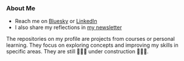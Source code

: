### About Me
* Reach me on [Bluesky](https://bsky.app/profile/ocollp.bsky.social) or [LinkedIn](https://www.linkedin.com/in/ocollp/)
* I also share my reflections in [my newsletter](https://olgacoll.substack.com/)

The repositories on my profile are projects from courses or personal learning. They focus on exploring concepts and improving my skills in specific areas. They are still 👷🏼‍♀️ under construction 👷🏼‍♀️.
